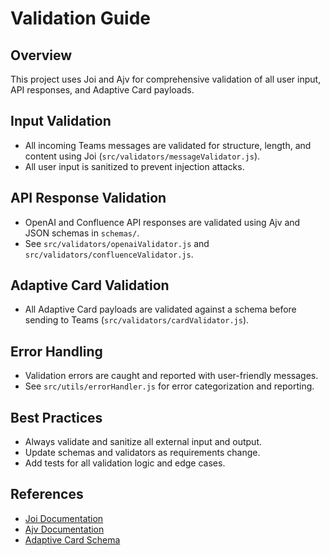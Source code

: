 # Validation Guide

## Overview
This project uses Joi and Ajv for comprehensive validation of all user input, API responses, and Adaptive Card payloads.

## Input Validation
- All incoming Teams messages are validated for structure, length, and content using Joi (`src/validators/messageValidator.js`).
- All user input is sanitized to prevent injection attacks.

## API Response Validation
- OpenAI and Confluence API responses are validated using Ajv and JSON schemas in `schemas/`.
- See `src/validators/openaiValidator.js` and `src/validators/confluenceValidator.js`.

## Adaptive Card Validation
- All Adaptive Card payloads are validated against a schema before sending to Teams (`src/validators/cardValidator.js`).

## Error Handling
- Validation errors are caught and reported with user-friendly messages.
- See `src/utils/errorHandler.js` for error categorization and reporting.

## Best Practices
- Always validate and sanitize all external input and output.
- Update schemas and validators as requirements change.
- Add tests for all validation logic and edge cases.

## References
- [Joi Documentation](https://joi.dev/api/)
- [Ajv Documentation](https://ajv.js.org/)
- [Adaptive Card Schema](https://adaptivecards.io/schemas/adaptive-card.json)
